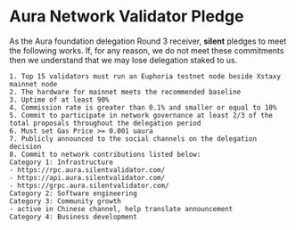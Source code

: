 # Aura Network Validator Pledge

As the Aura foundation delegation Round 3 receiver, **silent** pledges to meet the following works. If, for any reason, we do not meet these commitments then we understand that we may lose delegation staked to us.

    1. Top 15 validators must run an Euphoria testnet node beside Xstaxy mainnet node
    2. The hardware for mainnet meets the recommended baseline
    3. Uptime of at least 90%
    4. Commission rate is greater than 0.1% and smaller or equal to 10%
    5. Commit to participate in network governance at least 2/3 of the total proposals throughout the delegation period
    6. Must set Gas Price >= 0.001 uaura
    7. Publicly announced to the social channels on the delegation decision
    8. Commit to network contributions listed below: 
    Category 1: Infrastructure
    - https://rpc.aura.silentvalidator.com/
    - https://api.aura.silentvalidator.com/
    - https://grpc.aura.silentvalidator.com/
    Category 2: Software engineering
    Category 3: Community growth
    - active in Chinese channel, help translate announcement
    Category 4: Business development
